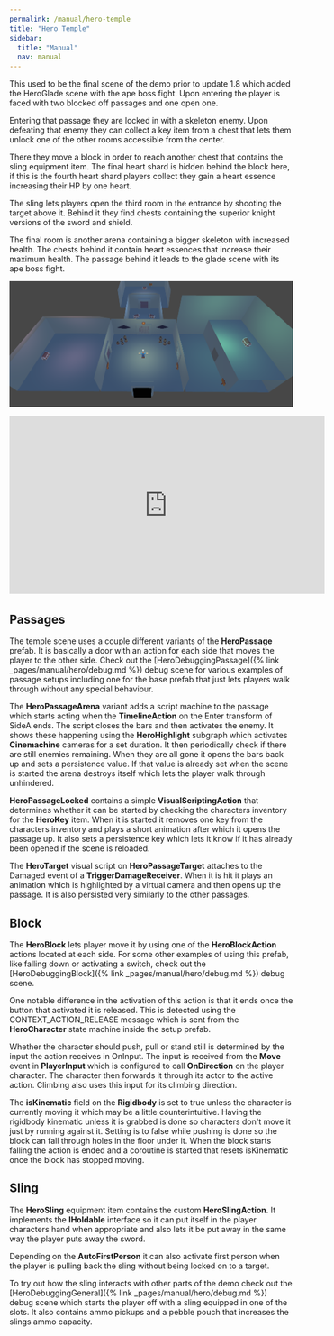 ```yaml
---
permalink: /manual/hero-temple
title: "Hero Temple"
sidebar:
  title: "Manual"
  nav: manual
---
```


This used to be the final scene of the demo prior to update 1.8 which added the HeroGlade scene with the ape boss fight. Upon entering the player is faced with two blocked off passages and one open one. 

Entering that passage they are locked in with a skeleton enemy. Upon defeating that enemy they can collect a key item from a chest that lets them unlock one of the other rooms accessible from the center. 

There they move a block in order to reach another chest that contains the sling equipment item. The final heart shard is hidden behind the block here, if this is the fourth heart shard players collect they gain a heart essence increasing their HP by one heart. 

The sling lets players open the third room in the entrance by shooting the target above it. Behind it they find chests containing the superior knight versions of the sword and shield. 

The final room is another arena containing a bigger skeleton with increased health. The chests behind it contain heart essences that increase their maximum health. The passage behind it leads to the glade scene with its ape boss fight.

<p align="center">
  <img src="/assets/images/hero/heroTemple.png" />
</p>

<iframe width="560" height="315" src="https://www.youtube-nocookie.com/embed/2AB8p22nCxY?si=vv9DEYz7YAJD5mCv&amp;start=1784" title="YouTube video player" frameborder="0" allow="accelerometer; autoplay; clipboard-write; encrypted-media; gyroscope; picture-in-picture" allowfullscreen></iframe>

## Passages

The temple scene uses a couple different variants of the __HeroPassage__ prefab. It is basically a door with an action for each side that moves the player to the other side. Check out the [HeroDebuggingPassage]({% link _pages/manual/hero/debug.md %}) debug scene for various examples of passage setups including one for the base prefab that just lets players walk through without any special behaviour.

The __HeroPassageArena__ variant adds a script machine to the passage which starts acting when the __TimelineAction__ on the Enter transform of SideA ends. The script closes the bars and then activates the enemy. It shows these happening using the __HeroHighlight__ subgraph which activates __Cinemachine__ cameras for a set duration. It then periodically check if there are still enemies remaining. When they are all gone it opens the bars back up and sets a persistence value. If that value is already set when the scene is started the arena destroys itself which lets the player walk through unhindered.

__HeroPassageLocked__ contains a simple __VisualScriptingAction__ that determines whether it can be started by checking the characters inventory for the __HeroKey__ item. When it is started it removes one key from the characters inventory and plays a short animation after which it opens the passage up. It also sets a persistence key which lets it know if it has already been opened if the scene is reloaded.

The __HeroTarget__ visual script on __HeroPassageTarget__ attaches to the Damaged event of a __TriggerDamageReceiver__. When it is hit it plays an animation which is highlighted by a virtual camera and then opens up the passage. It is also persisted very similarly to the other passages.

## Block

The __HeroBlock__ lets player move it by using one of the __HeroBlockAction__ actions located at each side. For some other examples of using this prefab, like falling down or activating a switch, check out the [HeroDebuggingBlock]({% link _pages/manual/hero/debug.md %}) debug scene.

One notable difference in the activation of this action is that it ends once the button that activated it is released. This is detected using the CONTEXT_ACTION_RELEASE message which is sent from the __HeroCharacter__ state machine inside the setup prefab.

Whether the character should push, pull or stand still is determined by the input the action receives in OnInput. The input is received from the __Move__ event in __PlayerInput__ which is configured to call __OnDirection__ on the player character. The character then forwards it through its actor to the active action. Climbing also uses this input for its climbing direction.

The __isKinematic__ field on the __Rigidbody__ is set to true unless the character is currently moving it which may be a little counterintuitive. Having the rigidbody kinematic unless it is grabbed is done so characters don't move it just by running against it. Setting is to false while pushing is done so the block can fall through holes in the floor under it. When the block starts falling the action is ended and a coroutine is started that resets isKinematic once the block has stopped moving.

## Sling

The __HeroSling__ equipment item contains the custom __HeroSlingAction__. It implements the __IHoldable__ interface so it can put itself in the player characters hand when appropriate and also lets it be put away in the same way the player puts away the sword.

Depending on the __AutoFirstPerson__ it can also activate first person when the player is pulling back the sling without being locked on to a target.

To try out how the sling interacts with other parts of the demo check out the [HeroDebuggingGeneral]({% link _pages/manual/hero/debug.md %}) debug scene which starts the player off with a sling equipped in one of the slots. It also contains ammo pickups and a pebble pouch that increases the slings ammo capacity.